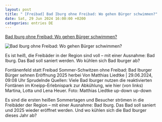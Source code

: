 ```yaml
---
layout: post
title: " [Freibad] Bad Iburg ohne Freibad: Wo gehen Bürger schwimmen?"
date: Sat, 29 Jun 2024 16:00:00 +0200
categories: entries DE
---
```

[Bad Iburg ohne Freibad: Wo gehen Bürger schwimmen?](https://www.noz.de/lokales/bad-iburg/artikel/bad-iburg-ohne-freibad-wo-gehen-buerger-schwimmen-47316209)

![Bad Iburg ohne Freibad: Wo gehen Bürger schwimmen?](https://images.noz-mhn.de/img/47316324/crop/cbase_16_9-w1200/526993858/967259990/img-3054.jpg)

Es ist heiß, die Freibäder in der Region sind voll – mit einer Ausnahme: Bad Iburg. Das Bad soll saniert werden. Wo kühlen sich Bad Iburger ab?

Fontänenfeld statt Freibad Sommer-Schwitzen ohne Freibad: Bad Iburger Bürger sehnen Eröffnung 2025 herbei Von Matthias Liedtke | 29.06.2024, 09:08 Uhr Sprudelnde Quellen: Viele Bad Iburger nutzen die reaktivierten Fontänen im Kneipp-Erlebnispark zur Abkühlung, wie hier (von links) Martina, Lotta und Lena Heuer. Foto: Matthias Liedtke up-down up-down

Es sind die ersten heißen Sommertagen und Besucher strömen in die Freibäder der Region – mit einer Ausnahme: Bad Iburg. Das Bad soll saniert und 2025 wieder eröffnet werden. Und wo kühlen sich die Bad Iburger dieses Jahr ab?

